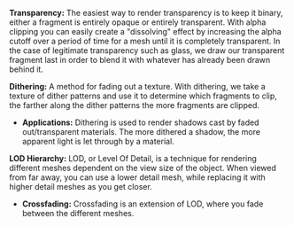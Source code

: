 **Transparency:** The easiest way to render transparency is to keep it binary, either a fragment is entirely opaque or entirely transparent. With alpha clipping you can easily create a "dissolving" effect by increasing the alpha cutoff over a period of time for a mesh until it is completely transparent. In the case of legitimate transparency such as glass, we draw our transparent fragment last in order to blend it with whatever has already been drawn behind it.

**Dithering:** A method for fading out a texture. With dithering, we take a texture of dither patterns and use it to determine which fragments to clip, the farther along the dither patterns the more fragments are clipped.

* **Applications:** Dithering is used to render shadows cast by faded out/transparent materials. The more dithered a shadow, the more apparent light is let through by a material.

**LOD Hierarchy:** LOD, or Level Of Detail, is a technique for rendering different meshes dependent on the view size of the object. When viewed from far away, you can use a lower detail mesh, while replacing it with higher detail meshes as you get closer.

* **Crossfading:** Crossfading is an extension of LOD, where you fade between the different meshes.